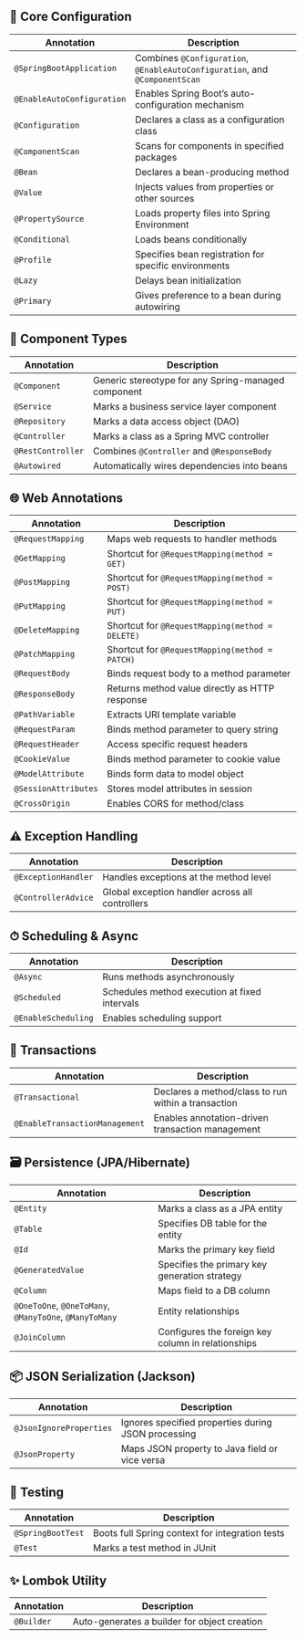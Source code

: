 
## 🔧 Core Configuration
| Annotation                 | Description                                                                 |
| -------------------------- | --------------------------------------------------------------------------- |
| `@SpringBootApplication`   | Combines `@Configuration`, `@EnableAutoConfiguration`, and `@ComponentScan` |
| `@EnableAutoConfiguration` | Enables Spring Boot’s auto-configuration mechanism                          |
| `@Configuration`           | Declares a class as a configuration class                                   |
| `@ComponentScan`           | Scans for components in specified packages                                  |
| `@Bean`                    | Declares a bean-producing method                                            |
| `@Value`                   | Injects values from properties or other sources                             |
| `@PropertySource`          | Loads property files into Spring Environment                                |
| `@Conditional`             | Loads beans conditionally                                                   |
| `@Profile`                 | Specifies bean registration for specific environments                       |
| `@Lazy`                    | Delays bean initialization                                                  |
| `@Primary`                 | Gives preference to a bean during autowiring                                |

## 🧩 Component Types
| Annotation        | Description                                         |
| ----------------- | --------------------------------------------------- |
| `@Component`      | Generic stereotype for any Spring-managed component |
| `@Service`        | Marks a business service layer component            |
| `@Repository`     | Marks a data access object (DAO)                    |
| `@Controller`     | Marks a class as a Spring MVC controller            |
| `@RestController` | Combines `@Controller` and `@ResponseBody`          |
| `@Autowired`      | Automatically wires dependencies into beans         |

## 🌐 Web Annotations
| Annotation           | Description                                     |
| -------------------- | ----------------------------------------------- |
| `@RequestMapping`    | Maps web requests to handler methods            |
| `@GetMapping`        | Shortcut for `@RequestMapping(method = GET)`    |
| `@PostMapping`       | Shortcut for `@RequestMapping(method = POST)`   |
| `@PutMapping`        | Shortcut for `@RequestMapping(method = PUT)`    |
| `@DeleteMapping`     | Shortcut for `@RequestMapping(method = DELETE)` |
| `@PatchMapping`      | Shortcut for `@RequestMapping(method = PATCH)`  |
| `@RequestBody`       | Binds request body to a method parameter        |
| `@ResponseBody`      | Returns method value directly as HTTP response  |
| `@PathVariable`      | Extracts URI template variable                  |
| `@RequestParam`      | Binds method parameter to query string          |
| `@RequestHeader`     | Access specific request headers                 |
| `@CookieValue`       | Binds method parameter to cookie value          |
| `@ModelAttribute`    | Binds form data to model object                 |
| `@SessionAttributes` | Stores model attributes in session              |
| `@CrossOrigin`       | Enables CORS for method/class                   |

## ⚠️ Exception Handling
| Annotation          | Description                                     |
| ------------------- | ----------------------------------------------- |
| `@ExceptionHandler` | Handles exceptions at the method level          |
| `@ControllerAdvice` | Global exception handler across all controllers |

## ⏱ Scheduling & Async
| Annotation          | Description                                   |
| ------------------- | --------------------------------------------- |
| `@Async`            | Runs methods asynchronously                   |
| `@Scheduled`        | Schedules method execution at fixed intervals |
| `@EnableScheduling` | Enables scheduling support                    |

## 🔐 Transactions
| Annotation                     | Description                                         |
| ------------------------------ | --------------------------------------------------- |
| `@Transactional`               | Declares a method/class to run within a transaction |
| `@EnableTransactionManagement` | Enables annotation-driven transaction management    |

## 🗃 Persistence (JPA/Hibernate)
| Annotation                                             | Description                                        |
| ------------------------------------------------------ | -------------------------------------------------- |
| `@Entity`                                              | Marks a class as a JPA entity                      |
| `@Table`                                               | Specifies DB table for the entity                  |
| `@Id`                                                  | Marks the primary key field                        |
| `@GeneratedValue`                                      | Specifies the primary key generation strategy      |
| `@Column`                                              | Maps field to a DB column                          |
| `@OneToOne`, `@OneToMany`, `@ManyToOne`, `@ManyToMany` | Entity relationships                               |
| `@JoinColumn`                                          | Configures the foreign key column in relationships |


## 📦 JSON Serialization (Jackson)
| Annotation              | Description                                         |
| ----------------------- | --------------------------------------------------- |
| `@JsonIgnoreProperties` | Ignores specified properties during JSON processing |
| `@JsonProperty`         | Maps JSON property to Java field or vice versa      |

## 🧪 Testing
| Annotation        | Description                                     |
| ----------------- | ----------------------------------------------- |
| `@SpringBootTest` | Boots full Spring context for integration tests |
| `@Test`           | Marks a test method in JUnit                    |

## ✨ Lombok Utility
| Annotation | Description                                  |
| ---------- | -------------------------------------------- |
| `@Builder` | Auto-generates a builder for object creation |



